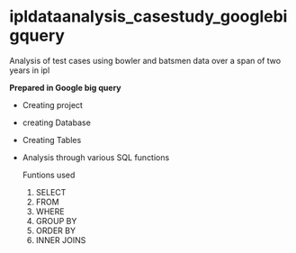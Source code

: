 # ipldataanalysis_casestudy_googlebigquery

Analysis of test cases using bowler and batsmen data over a span of two years in ipl

**Prepared in Google big query**
- Creating project
- creating Database
- Creating Tables
- Analysis through various SQL functions

  Funtions used
  1. SELECT
  2. FROM
  3. WHERE
  4. GROUP BY
  5. ORDER BY
  6. INNER JOINS


